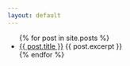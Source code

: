 ```yaml
---
layout: default
---
```

<ul>
  {% for post in site.posts %}
    <li class="post-card">
      <a href="/software-craftsmanship-north-site{{ post.url }}">{{ post.title }}</a>
      {{ post.excerpt }}
    </li>
  {% endfor %}
</ul>
